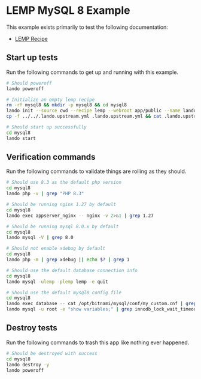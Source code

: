 # LEMP MySQL 8 Example

This example exists primarily to test the following documentation:

* [LEMP Recipe](https://docs.devwithlando.io/tutorials/lemp.html)

## Start up tests

Run the following commands to get up and running with this example.

```bash
# Should poweroff
lando poweroff

# Initialize an empty lemp recipe
rm -rf mysql8 && mkdir -p mysql8 && cd mysql8
lando init --source cwd --recipe lemp --webroot app/public --name lando-lemp-mysql8 --option database=mysql:8.0.22
cp -f ../../.lando.upstream.yml .lando.upstream.yml && cat .lando.upstream.yml

# Should start up successfully
cd mysql8
lando start
```

## Verification commands

Run the following commands to validate things are rolling as they should.

```bash
# Should use 8.3 as the default php version
cd mysql8
lando php -v | grep "PHP 8.3"

# Should be running nginx 1.27 by default
cd mysql8
lando exec appserver_nginx -- nginx -v 2>&1 | grep 1.27

# Should be running mysql 8.0.x by default
cd mysql8
lando mysql -V | grep 8.0

# Should not enable xdebug by default
cd mysql8
lando php -m | grep xdebug || echo $? | grep 1

# Should use the default database connection info
cd mysql8
lando mysql -ulemp -plemp lemp -e quit

# Should use the default mysql8 config file
cd mysql8
lando exec database -- cat /opt/bitnami/mysql/conf/my_custom.cnf | grep "LANDOLEMPMYSQL8CNF"
lando mysql -u root -e "show variables;" | grep innodb_lock_wait_timeout | grep 127
```

## Destroy tests

Run the following commands to trash this app like nothing ever happened.

```bash
# Should be destroyed with success
cd mysql8
lando destroy -y
lando poweroff
```
